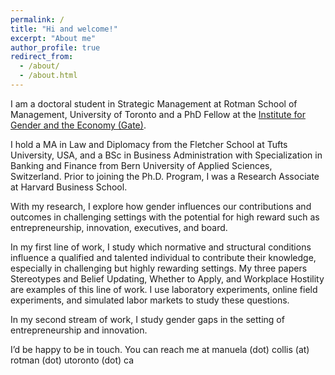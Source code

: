 ```yaml
---
permalink: /
title: "Hi and welcome!"
excerpt: "About me"
author_profile: true
redirect_from: 
  - /about/
  - /about.html
---
```


I am a doctoral student in Strategic Management at Rotman School of Management, University of Toronto and a PhD Fellow at the [Institute for Gender and the Economy (Gate)](https://www.gendereconomy.org/).

I hold a MA in Law and Diplomacy from the Fletcher School at Tufts University, USA, and a BSc in Business Administration with Specialization in Banking and Finance from Bern University of Applied Sciences, Switzerland. Prior to joining the Ph.D. Program, I was a Research Associate at Harvard Business School.

With my research, I explore how gender influences our contributions and outcomes in challenging settings with the potential for high reward such as entrepreneurship, innovation, executives, and board.

In my first line of work, I study which normative and structural conditions influence a qualified and talented individual to contribute their knowledge, especially in challenging but highly rewarding settings. My three papers Stereotypes and Belief Updating,  Whether to Apply, and Workplace Hostility are examples of this line of work. I use laboratory experiments, online field experiments, and simulated labor markets to study these questions. 

In my second stream of work, I study gender gaps in the setting of entrepreneurship and innovation. 


I’d be happy to be in touch. You can reach me at manuela (dot) collis (at) rotman (dot) utoronto (dot) ca